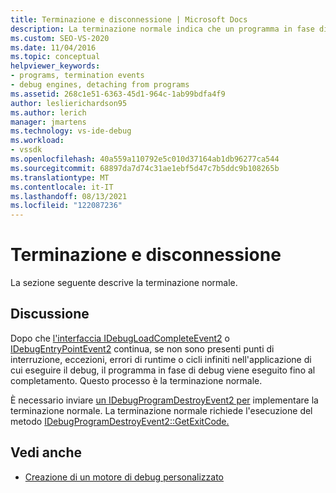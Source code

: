 ```yaml
---
title: Terminazione e disconnessione | Microsoft Docs
description: La terminazione normale indica che un programma in fase di debug viene eseguito fino al completamento senza punti di interruzione, eccezioni, errori di runtime o cicli infiniti.
ms.custom: SEO-VS-2020
ms.date: 11/04/2016
ms.topic: conceptual
helpviewer_keywords:
- programs, termination events
- debug engines, detaching from programs
ms.assetid: 268c1e51-6363-45d1-964c-1ab99bdfa4f9
author: leslierichardson95
ms.author: lerich
manager: jmartens
ms.technology: vs-ide-debug
ms.workload:
- vssdk
ms.openlocfilehash: 40a559a110792e5c010d37164ab1db96277ca544
ms.sourcegitcommit: 68897da7d74c31ae1ebf5d47c7b5ddc9b108265b
ms.translationtype: MT
ms.contentlocale: it-IT
ms.lasthandoff: 08/13/2021
ms.locfileid: "122087236"
---
```

# <a name="termination-and-detaching"></a>Terminazione e disconnessione
La sezione seguente descrive la terminazione normale.

## <a name="discussion"></a>Discussione
 Dopo che [l'interfaccia IDebugLoadCompleteEvent2](../../extensibility/debugger/reference/idebugloadcompleteevent2.md) o [IDebugEntryPointEvent2](../../extensibility/debugger/reference/idebugentrypointevent2.md) continua, se non sono presenti punti di interruzione, eccezioni, errori di runtime o cicli infiniti nell'applicazione di cui eseguire il debug, il programma in fase di debug viene eseguito fino al completamento. Questo processo è la terminazione normale.

 È necessario inviare [un IDebugProgramDestroyEvent2 per](../../extensibility/debugger/reference/idebugprogramdestroyevent2.md) implementare la terminazione normale. La terminazione normale richiede l'esecuzione del metodo [IDebugProgramDestroyEvent2::GetExitCode.](../../extensibility/debugger/reference/idebugprogramdestroyevent2-getexitcode.md)

## <a name="see-also"></a>Vedi anche
- [Creazione di un motore di debug personalizzato](../../extensibility/debugger/creating-a-custom-debug-engine.md)
